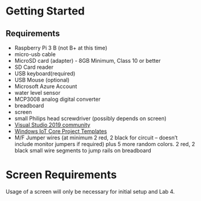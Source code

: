 # Getting Started
## Requirements
* Raspberry Pi 3 B (not B+ at this time)
* micro-usb cable
* MicroSD card (adapter) - 8GB Minimum, Class 10 or better
* SD Card reader
* USB keyboard(required) 
* USB Mouse (optional) 
* Microsoft Azure Account 
* water level sensor 
* MCP3008 analog digital converter 
* breadboard 
* screen
* small Philips head screwdriver (possibly depends on screen) 
* [Visual Studio 2019 community](https://visualstudio.microsoft.com/vs/community/)
* [Windows IoT Core Project Templates](https://marketplace.visualstudio.com/items?itemName=MicrosoftIoT.WindowsIoTCoreProjectTemplatesforVS15)
* M/F Jumper wires (at minimum 2 red, 2 black for circuit – doesn’t include monitor jumpers if required) plus 5 more random colors. 2 red, 2 black small wire segments to jump rails on breadboard

# Screen Requirements
Usage of a screen will only be necessary for initial setup and Lab 4.

